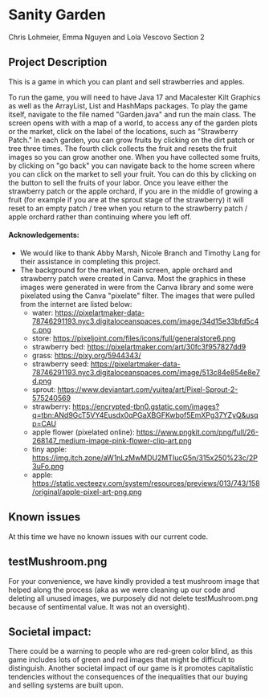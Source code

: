 # Sanity Garden
Chris Lohmeier, Emma Nguyen and Lola Vescovo
Section 2

## Project Description 

This is a game in which you can plant and sell strawberries and apples. 

To run the game, you will need to have Java 17 and Macalester Kilt Graphics as well as the ArrayList, List and HashMaps packages. To play the game itself, navigate to the file named "Garden.java" and run the main class. The screen opens with with a map of a world, to access any of the garden plots or the market, click on the label of the locations, such as "Strawberry Patch." In each garden, you can grow fruits by clicking on the dirt patch or tree three times. The fourth click collects the fruit and resets the fruit images so you can grow another one. When you have collected some fruits, by clicking on "go back" you can navigate back to the home screen where you can click on the market to sell your fruit. You can do this by clicking on the button to sell the fruits of your labor. Once you leave either the strawberry patch or the apple orchard, if you are in the middle of growing a fruit (for example if you are at the sprout stage of the strawberry) it will reset to an empty patch / tree  when you return to the strawberry patch / apple orchard rather than continuing where you left off. 
#### Acknowledgements: 
- We would like to thank Abby Marsh, Nicole Branch and Timothy Lang for their assistance in completing this project. 
- The background for the market, main screen, apple orchard and strawberry patch were created in Canva. Most the graphics in these images were generated in were from the Canva library and some were pixelated using the Canva "pixelate" filter. The images that were pulled from the internet are listed below: 
  - water: https://pixelartmaker-data-78746291193.nyc3.digitaloceanspaces.com/image/34d15e33bfd5c4c.png
  - store: https://pixeljoint.com/files/icons/full/generalstore6.png
  - strawberry bed: https://pixelartmaker.com/art/30fc3f957827dd9
  - grass: https://pixy.org/5944343/
  - strawberry seed: https://pixelartmaker-data-78746291193.nyc3.digitaloceanspaces.com/image/513c84e854e8e7d.png
  - sprout: https://www.deviantart.com/yuitea/art/Pixel-Sprout-2-575240569
  - strawberry: https://encrypted-tbn0.gstatic.com/images?q=tbn:ANd9GcT5VY4Eusdx0qPGaXBGFKwbof5EmXPg37YZyQ&usqp=CAU
  - apple flower (pixelated online): https://www.pngkit.com/png/full/26-268147_medium-image-pink-flower-clip-art.png
  - tiny apple: https://img.itch.zone/aW1nLzMwMDU2MTIucG5n/315x250%23c/2P3uFo.png
  - apple: https://static.vecteezy.com/system/resources/previews/013/743/158/original/apple-pixel-art-png.png

## Known issues

At this time we have no known issues with our current code.

## testMushroom.png

For your convenience, we have kindly provided a test mushroom image that helped along the process (aka as we were cleaning up our code and deleting all unused images, we purposely did not delete testMushroom.png because of sentimental value. It was not an oversight).


## Societal impact:
There could be a warning to people who are red-green color blind, as this game includes lots of green and red images that might be difficult to distinguish. Another societal impact of our game is it promotes capitalistic tendencies without the consequences of the inequalities that our buying and selling systems are built upon. 
